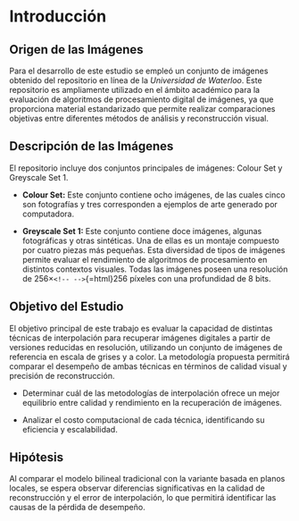 # Introducción

## Origen de las Imágenes

Para el desarrollo de este estudio se empleó un conjunto de imágenes
obtenido del repositorio en línea de la *Universidad de Waterloo*. Este
repositorio es ampliamente utilizado en el ámbito académico para la
evaluación de algoritmos de procesamiento digital de imágenes, ya que
proporciona material estandarizado que permite realizar comparaciones
objetivas entre diferentes métodos de análisis y reconstrucción visual.

## Descripción de las Imágenes

El repositorio incluye dos conjuntos principales de imágenes: Colour Set
y Greyscale Set 1.

-   **Colour Set:** Este conjunto contiene ocho imágenes, de las cuales
    cinco son fotografías y tres corresponden a ejemplos de arte
    generado por computadora.

-   **Greyscale Set 1:** Este conjunto contiene doce imágenes, algunas
    fotográficas y otras sintéticas. Una de ellas es un montaje
    compuesto por cuatro piezas más pequeñas. Esta diversidad de tipos
    de imágenes permite evaluar el rendimiento de algoritmos de
    procesamiento en distintos contextos visuales. Todas las imágenes
    poseen una resolución de 256$\times$`<!-- -->`{=html}256 píxeles con
    una profundidad de 8 bits.

## Objetivo del Estudio

El objetivo principal de este trabajo es evaluar la capacidad de
distintas técnicas de interpolación para recuperar imágenes digitales a
partir de versiones reducidas en resolución, utilizando un conjunto de
imágenes de referencia en escala de grises y a color. La metodología
propuesta permitirá comparar el desempeño de ambas técnicas en términos
de calidad visual y precisión de reconstrucción.

-   Determinar cuál de las metodologías de interpolación ofrece un mejor
    equilibrio entre calidad y rendimiento en la recuperación de
    imágenes.

-   Analizar el costo computacional de cada técnica, identificando su
    eficiencia y escalabilidad.

## Hipótesis

Al comparar el modelo bilineal tradicional con la variante basada en
planos locales, se espera observar diferencias significativas en la
calidad de reconstrucción y el error de interpolación, lo que permitirá
identificar las causas de la pérdida de desempeño.
